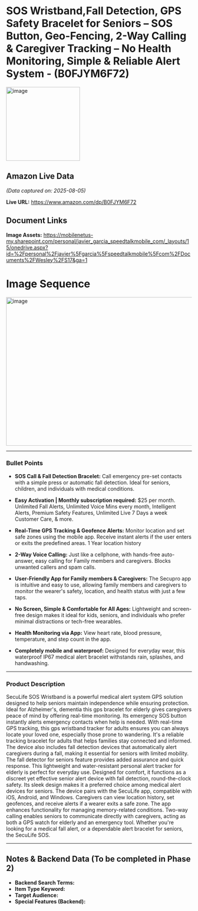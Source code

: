 # SOS Wristband,Fall Detection, GPS Safety Bracelet for Seniors – SOS Button, Geo-Fencing, 2-Way Calling & Caregiver Tracking – No Health Monitoring, Simple & Reliable Alert System - (B0FJYM6F72)

<img width="200" height="200" alt="image" src="https://github.com/user-attachments/assets/8832965d-ae44-4555-9dd7-a4062f1ed62e" />

## Amazon Live Data
*(Data captured on: 2025-08-05)*

**Live URL:** https://www.amazon.com/dp/B0FJYM6F72

## Document Links

**Image Assets:** https://mobilenetus-my.sharepoint.com/personal/javier_garcia_speedtalkmobile_com/_layouts/15/onedrive.aspx?id=%2Fpersonal%2Fjavier%5Fgarcia%5Fspeedtalkmobile%5Fcom%2FDocuments%2FWesley%2FS17&ga=1

# Image Sequence

<img width="1040" height="402" alt="image" src="https://github.com/user-attachments/assets/97b064f9-9122-40fc-a90f-ccc3eef351ac" />


---

### Bullet Points

- **SOS Call & Fall Detection Bracelet:** Call emergency pre-set contacts with a simple press or automatic fall detection. Ideal for seniors, children, and individuals with medical conditions.

- **Easy Activation | Monthly subscription required:** $25 per month. Unlimited Fall Alerts, Unlimited Voice Mins every month, Intelligent Alerts, Premium Safety Features, Unlimited Live 7 Days a week Customer Care, & more.

- **Real-Time GPS Tracking & Geofence Alerts:** Monitor location and set safe zones using the mobile app. Receive instant alerts if the user enters or exits the predefined areas. 1 Year location history

- **2-Way Voice Calling:** Just like a cellphone, with hands-free auto-answer, easy calling for Family members and caregivers. Blocks unwanted callers and spam calls.

- **User-Friendly App for Family members & Caregivers:** The Secupro app is intuitive and easy to use, allowing family members and caregivers to monitor the wearer's safety, location, and health status with just a few taps.

- **No Screen, Simple & Comfortable for All Ages:** Lightweight and screen-free design makes it ideal for kids, seniors, and individuals who prefer minimal distractions or tech-free wearables.

- **Health Monitoring via App:** View heart rate, blood pressure, temperature, and step count in the app.

- **Completely mobile and waterproof:** Designed for everyday wear, this waterproof IP67 medical alert bracelet withstands rain, splashes, and handwashing.

---

### Product Description

SecuLife SOS Wristband is a powerful medical alert system GPS solution designed to help seniors maintain independence while ensuring protection. Ideal for Alzheimer's, dementia this gps bracelet for elderly gives caregivers peace of mind by offering real-time monitoring. Its emergency SOS button instantly alerts emergency contacts when help is needed. With real-time GPS tracking, this gps wristband tracker for adults ensures you can always locate your loved one, especially those prone to wandering. It's a reliable tracking bracelet for adults that helps families stay connected and informed. The device also includes fall detection devices that automatically alert caregivers during a fall, making it essential for seniors with limited mobility. The fall detector for seniors feature provides added assurance and quick response. This lightweight and water-resistant personal alert tracker for elderly is perfect for everyday use. Designed for comfort, it functions as a discreet yet effective senior alert device with fall detection, round-the-clock safety. Its sleek design makes it a preferred choice among medical alert devices for seniors. The device pairs with the SecuLife app, compatible with iOS, Android, and Windows. Caregivers can view location history, set geofences, and receive alerts if a wearer exits a safe zone. The app enhances functionality for managing memory-related conditions. Two-way calling enables seniors to communicate directly with caregivers, acting as both a GPS watch for elderly and an emergency tool. Whether you're looking for a medical fall alert, or a dependable alert bracelet for seniors, the SecuLife SOS.

---

## Notes & Backend Data (To be completed in Phase 2)

- **Backend Search Terms:**
- **Item Type Keyword:**
- **Target Audience:**
- **Special Features (Backend):**
